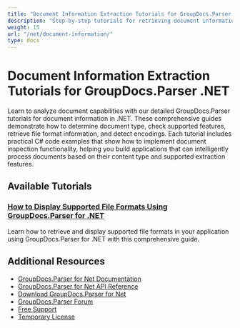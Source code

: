 ```yaml
---
title: "Document Information Extraction Tutorials for GroupDocs.Parser .NET"
description: "Step-by-step tutorials for retrieving document information, supported features, and file format details using GroupDocs.Parser for .NET."
weight: 15
url: "/net/document-information/"
type: docs
---
```

# Document Information Extraction Tutorials for GroupDocs.Parser .NET

Learn to analyze document capabilities with our detailed GroupDocs.Parser tutorials for document information in .NET. These comprehensive guides demonstrate how to determine document type, check supported features, retrieve file format information, and detect encodings. Each tutorial includes practical C# code examples that show how to implement document inspection functionality, helping you build applications that can intelligently process documents based on their content type and supported extraction features.

## Available Tutorials

### [How to Display Supported File Formats Using GroupDocs.Parser for .NET](./display-supported-file-formats-groupdocs-parser-net/)
Learn how to retrieve and display supported file formats in your application using GroupDocs.Parser for .NET with this comprehensive guide.

## Additional Resources

- [GroupDocs.Parser for Net Documentation](https://docs.groupdocs.com/parser/net/)
- [GroupDocs.Parser for Net API Reference](https://reference.groupdocs.com/parser/net/)
- [Download GroupDocs.Parser for Net](https://releases.groupdocs.com/parser/net/)
- [GroupDocs.Parser Forum](https://forum.groupdocs.com/c/parser)
- [Free Support](https://forum.groupdocs.com/)
- [Temporary License](https://purchase.groupdocs.com/temporary-license/)
